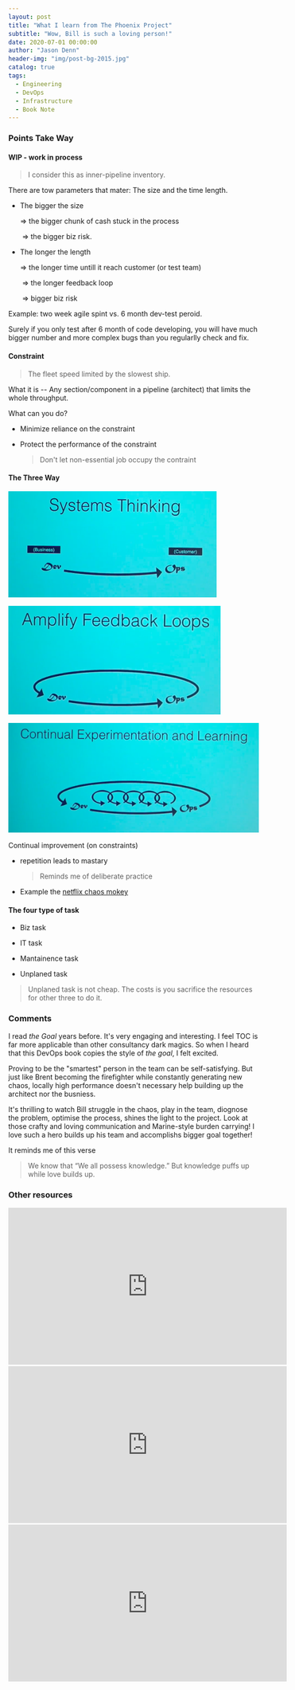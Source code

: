 ```yaml
---
layout: post
title: "What I learn from The Phoenix Project"
subtitle: "Wow, Bill is such a loving person!"
date: 2020-07-01 00:00:00
author: "Jason Denn"
header-img: "img/post-bg-2015.jpg"
catalog: true
tags:
  - Engineering
  - DevOps
  - Infrastructure
  - Book Note
---
```




### Points Take Way

#### WIP - work in process

> I consider this as inner-pipeline inventory. 

There are tow parameters that mater: The size and the time length.

- The bigger the size

  => the bigger chunk of cash stuck in the process

  ​	=> the bigger biz risk.



- The longer the length

  => the longer time untill it reach customer (or test team) 

  ​	=> the longer feedback loop

  ​		=> bigger biz risk

Example: two week agile spint vs. 6 month dev-test peroid.

Surely if you only test after 6 month of code developing, you will have much bigger number and more complex bugs than you regularlly check and fix.

#### Constraint

> The fleet speed limited by the slowest ship.

What it is -- Any section/component in a pipeline (architect) that limits the whole throughput.

What can you do?

- Minimize reliance on the constraint

- Protect the performance of the constraint

  > Don't let non-essential job occupy the contraint



#### The Three Way

![image-20200728140001553](https://raw.githubusercontent.com/hbxz/picture-storage/master/2020/07/image-20200728140001553.png)

![image-20200728140042501](https://raw.githubusercontent.com/hbxz/picture-storage/master/2020/07/image-20200728140042501.png)

![image-20200728140113920](https://raw.githubusercontent.com/hbxz/picture-storage/master/2020/07/image-20200728140113920.png)

Continual improvement (on constraints)

- repetition leads to mastary

  > Reminds me of deliberate practice

- Example the [netflix chaos mokey](https://netflix.github.io/chaosmonkey/)



#### The four type of task

- Biz task

- IT task

- Mantainence task

- Unplaned task

> Unplaned task is not cheap. The costs is you sacrifice the resources for other three to do it.



### Comments

I read *the Goal* years before. It's very engaging and interesting. I feel TOC is far more applicable than other consultancy dark magics. So when I heard that this DevOps book copies the style of *the goal*, I felt excited.

Proving to be the "smartest" person in the team can be self-satisfying. But just like Brent becoming the firefighter while constantly generating new chaos, locally high performance doesn't necessary help building up the architect nor the busniess. 

It's thrilling to watch Bill struggle in the chaos, play in the team, diognose the problem, optimise the process, shines the light to the project. Look at those crafty and loving communication and Marine-style burden carrying!  I love such a hero builds up his team and accomplishs bigger goal together!

It reminds me of this verse

> We know that “We all possess knowledge.” But knowledge puffs up while love builds up.





### Other resources

<iframe width="560" height="315" src="https://www.youtube.com/embed/aYy5OdUifqc" frameborder="0" allow="accelerometer; autoplay; encrypted-media; gyroscope; picture-in-picture" allowfullscreen></iframe>



<iframe width="560" height="315" src="https://www.youtube.com/embed/ukHCYxWwNUY" frameborder="0" allow="accelerometer; autoplay; encrypted-media; gyroscope; picture-in-picture" allowfullscreen></iframe>

<iframe width="560" height="315" src="https://www.youtube.com/embed/Ao87epknEbw" frameborder="0" allow="accelerometer; autoplay; encrypted-media; gyroscope; picture-in-picture" allowfullscreen></iframe>



